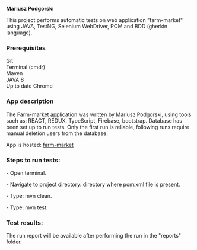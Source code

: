 <b>Mariusz Podgorski</b>
<p>This project performs automatic tests on web application "farm-market" using JAVA, TestNG, Selenium WebDriver, POM and BDD (gherkin language).</p>

<h3>Prerequisites</h3>
Git<br>
Terminal (cmdr)<br>
Maven<br>
JAVA 8 <br>
Up to date Chrome<br>


<h3>App description</h3>
<p>The Farm-market application was written by Mariusz Podgorski, using tools such as: REACT, REDUX, TypeScript, Firebase, bootstrap.
Database has been set up to run tests. Only the first run is reliable, following runs require manual deletion users from the database.</p>

<p>App is hosted: <a href="https://farm-market-app-74e39.web.app">farm-market</a></p>


<h3>Steps to run tests:</h3>
<p>- Open terminal.</p>
<p>- Navigate to project directory: directory where pom.xml file is present.</p>
<p>- Type: mvn clean.</p>
<p>- Type: mvn test.</p>

<h3>Test results:</h3>
<p>The run report will be available after performing the run in the "reports" folder.</p>

